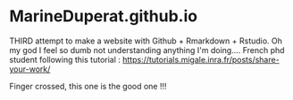 # MarineDuperat.github.io
THIRD attempt to make a website with Github + Rmarkdown + Rstudio. 
Oh my god I feel so dumb not understanding anything I'm doing....
French phd student following this tutorial : https://tutorials.migale.inra.fr/posts/share-your-work/ 

Finger crossed, this one is the good one !!! 
